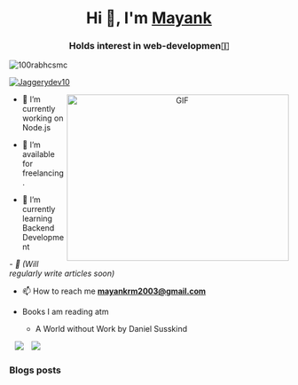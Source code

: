 <h1 align="center">Hi 👋, I'm <a href="" target="blank">
Mayank</a></h1>
<h3 align="center">Holds interest in web-developmen&#127470</h3>

<p align="left"> <img src="https://komarev.com/ghpvc/?username=Memomer&label=Profile%20views&color=0e75b6&style=flat" alt="100rabhcsmc" /> </p>

<p align="left"> <a href="https://twitter.com/100rabhcsmc" target="blank"><img src="https://img.shields.io/twitter/follow/Jaggerydev10?logo=twitter&style=for-the-badge" alt="Jaggerydev10" /></a> </p>

<a target="_blank" align="center">
  <img align="right" top="500" height="300" width="400" alt="GIF" src="https://giphy.com/gifs/discoveryeurope-j1tUCRIuHssx4X3msk">
</a>

- 🔭 I’m currently working on Node.js </a>

- 🤝 I’m available for freelancing.

- 🌱 I’m currently learning Backend Development  <a href="https://www.theodinproject.com/dashboard" target="blank"></a>

*- 📝 (Will regularly write articles soon)*

- 📫 How to reach me **mayankrm2003@gmail.com**

- Books I am reading atm
  - A World without Work by Daniel Susskind

 <a style="margin-left: 10px;" target="_blank" href="https://github.com/Memomer">
		<img src="https://img.icons8.com/doodle/40/000000/github--v1.png"></a>
		
<a style="margin-left: 10px;" target="_blank" href="https://twitter.com/JaggeryDev10">
			<img src="https://img.icons8.com/doodle/1x/twitter-squared--v2.png" ></a>

### Blogs posts



 
